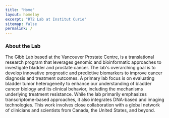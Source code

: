```yaml
---
title: "Home"
layout: homelay
excerpt: "RT2 Lab at Institut Curie"
sitemap: false
permalink: /
---
```


### About the Lab

The Gibb Lab based at the Vancouver Prostate Centre, is a translational research program that leverages genomic and bioinformatic approaches to investigate bladder and prostate cancer. The lab's overarching goal is to develop innovative prognostic and predictive biomarkers to improve cancer diagnosis and treatment outcomes. A primary lab focus is on evaluating bladder tumor heterogeneity to enhance our understanding of bladder cancer biology and its clinical behavior, including the mechanisms underlying treatment resistance. While the lab primarily emphasizes transcriptome-based approaches, it also integrates DNA-based and imaging technologies. This work involves close collaboration with a global network of clinicians and scientists from Canada, the United States, and beyond.
